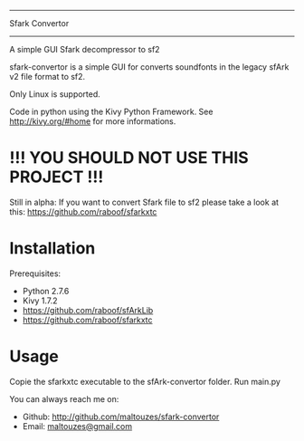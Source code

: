 ******
Sfark Convertor
******

A simple GUI Sfark decompressor to sf2

sfark-convertor is a simple GUI for converts soundfonts in the legacy sfArk v2 file format to sf2.

Only Linux is supported.

Code in python using the Kivy Python Framework. See http://kivy.org/#home for more informations.

# !!! YOU SHOULD NOT USE THIS PROJECT !!!
Still in alpha:
If you want to convert Sfark file to sf2 please take a look at this: https://github.com/raboof/sfarkxtc

# Installation
Prerequisites: 
* Python 2.7.6
* Kivy 1.7.2
* https://github.com/raboof/sfArkLib
* https://github.com/raboof/sfarkxtc

# Usage
Copie the sfarkxtc executable to the sfArk-convertor folder. Run main.py

You can always reach me on:
* Github: http://github.com/maltouzes/sfark-convertor
* Email: maltouzes@gmail.com

